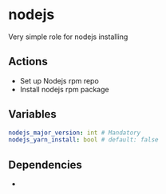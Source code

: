 nodejs
======
Very simple role for nodejs installing
## Actions
+ Set up Nodejs rpm repo
+ Install nodejs rpm package
## Variables
```yaml
nodejs_major_version: int # Mandatory
nodejs_yarn_install: bool # default: false
```
## Dependencies
-

